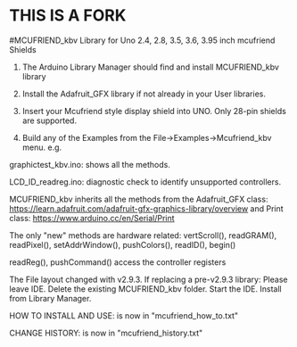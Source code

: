 # THIS IS A FORK

#MCUFRIEND_kbv 
Library for Uno 2.4, 2.8, 3.5, 3.6, 3.95 inch mcufriend  Shields

1. The Arduino Library Manager should find and install MCUFRIEND_kbv library

2. Install the Adafruit_GFX library if not already in your User libraries.

3. Insert your Mcufriend style display shield into UNO.   Only 28-pin shields are supported.

4. Build any of the Examples from the File->Examples->Mcufriend_kbv menu.  e.g.

graphictest_kbv.ino: shows all the methods.

LCD_ID_readreg.ino:  diagnostic check to identify unsupported controllers.

MCUFRIEND_kbv inherits all the methods from 
the Adafruit_GFX class: https://learn.adafruit.com/adafruit-gfx-graphics-library/overview 
and Print class: https://www.arduino.cc/en/Serial/Print

The only "new" methods are hardware related: 
vertScroll(), readGRAM(), readPixel(), setAddrWindow(), pushColors(), readID(), begin()

readReg(), pushCommand() access the controller registers

The File layout changed with v2.9.3.   If replacing a pre-v2.9.3 library:
Please leave IDE.  Delete the existing MCUFRIEND_kbv folder.  Start the IDE.  Install from Library Manager.

HOW TO INSTALL AND USE: is now in "mcufriend_how_to.txt"

CHANGE HISTORY:         is now in "mcufriend_history.txt"
